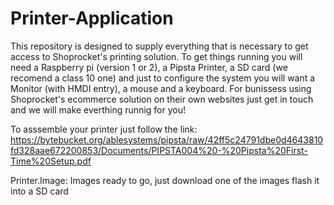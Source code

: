 # Printer-Application

  This repository is designed to supply everything that is necessary to get access to Shoprocket's printing solution. To get things running you will need a Raspberry pi (version 1 or 2), a Pipsta Printer, a SD card (we recomend a class 10 one) and just to configure the system you will want a Monitor (with HMDI entry), a mouse and a keyboard. For bunissess using Shoprocket's ecommerce solution on their own websites just get in touch and we will make everthing runnig for you! 
  
  To asssemble your printer just follow the link: https://bytebucket.org/ablesystems/pipsta/raw/42ff5c24791dbe0d4643810fd328aae672200853/Documents/PIPSTA004%20-%20Pipsta%20First-Time%20Setup.pdf
  
  


  
Printer.Image: Images ready to go, just download one of the images flash it into a SD card 
